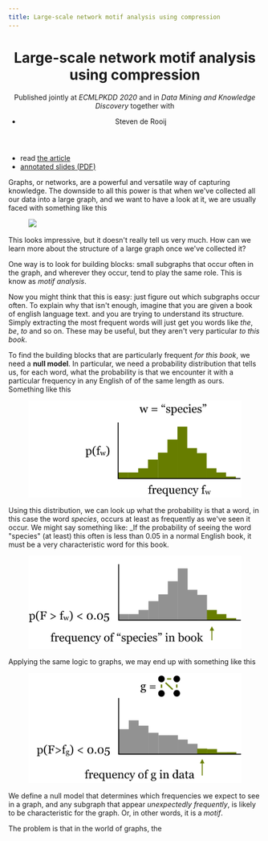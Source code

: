 ```yaml
---
title: Large-scale network motif analysis using compression
---
```


<header>
<h1>Large-scale network motif analysis using compression</h1>
<span class="venue">Published jointly at <em>ECMLPKDD 2020</em> and in <em>Data Mining and Knowledge Discovery</em></span>
together with 
<ul class="authors">
  <li>Steven de Rooij</li>
</ul>
</header>

<ul class="links">
	<li>read <a href="https://link.springer.com/content/pdf/10.1007/s10618-020-00691-y.pdf">the article</a></li>
    <li><a class="presentation" href="/files/motifs/motifs.presentation.pdf">annotated slides (<abbr title="portable document format">PDF</abbr>)</a></li>
</ul>

Graphs, or networks, are a powerful and versatile way of capturing knowledge. The downside to all this power
is that when we've collected all our data into a large graph, and we want to have a look at it, 
we are usually faced with something like this

<figure class="wide">
<img src="/images/motifs/tangle.svg" />
</figure>

This looks impressive, but it doesn't really tell us very much. How can we learn more about the 
structure of a large graph once we've collected it?

One way is to look for building blocks: small subgraphs that occur often in the graph, and wherever they occur, tend to play the same role. This is know as <em>motif analysis</em>. 

Now you might think that this is easy: just figure out which subgraphs occur often. To explain why that isn't enough, imagine that you are given a book of english language text. and you are trying to understand its structure. Simply extracting the most frequent words will just get you words like _the_, _be_, _to_ and so on. These may be useful, but they aren't very particular _to this book_.

To find the building blocks that are particularly frequent _for this book_, we need a **null model**. In particular, we need a probability distribution that tells us, for each word, what the probability is that we encounter it with a particular frequency in any English of of the same length as ours. Something like this
<figure class="narrow">
<img src="/images/motifs/wordfreq.svg" class="own-size right" />
</figure>

Using this distribution, we can look up what the probability is that a word, in this case the word _species_, occurs at least as frequently as we've seen it occur. We might say something like: _If the probability of seeing the word "species" (at least) this often is less than 0.05 in a normal English book, it must be a very characteristic word for this book. 

<figure class="narrow">
<img src="/images/motifs/lookup.svg" class="own-size right" />
</figure>

Applying the same logic to graphs, we may end up with something like this
<figure>
<img src="/images/motifs/gfreq.svg" class="own-size right" />
</figure>

We define a null model that determines which frequencies we expect to see in a graph, and any subgraph that appear _unexpectedly frequently_, is likely to be characteristic for the graph. Or, in other words, it is a _motif_.

The problem is that in the world of graphs, the

